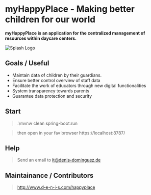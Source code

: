 # myHappyPlace - Making better children for our world  
**myHappyPlace is an application for the centralized management of resources within daycare centers.**

![Splash Logo](assets/splash.png)

## Goals / Useful
* Maintain data of children by their guardians.
* Ensure better control overview of staff data
* Facilitate the work of educators through new digital functionalities
* System transparency towards parents
* Guarantee data protection and security

## Start
> .\mvnw clean spring-boot:run

> then open in your fav browser https://localhost:8787/

## Help
> Send an email to it@denis-dominguez.de

## Maintainance / Contributors 
> http://www.d-e-n-i-s.com/happyplace

